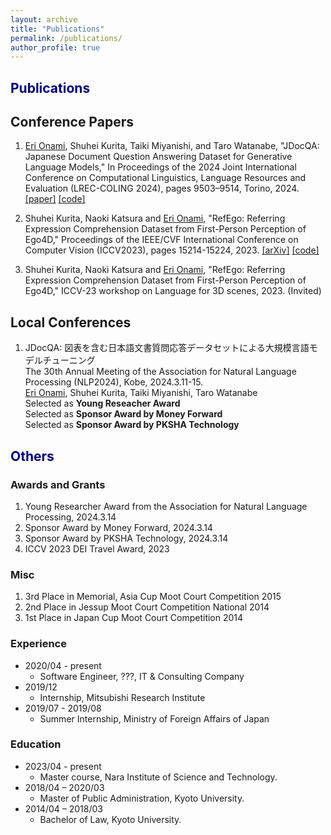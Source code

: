 ```yaml
---
layout: archive
title: "Publications"
permalink: /publications/
author_profile: true
---
```



## <span style='color:  navy;'>Publications</span>

## Conference Papers
1. <u>Eri Onami</u>, Shuhei Kurita, Taiki Miyanishi, and Taro Watanabe,
"JDocQA: Japanese Document Question Answering Dataset for Generative Language Models,"
In Proceedings of the 2024 Joint International Conference on Computational Linguistics, Language Resources and Evaluation (LREC-COLING 2024), pages 9503–9514, Torino, 2024.
[\[paper\]](https://aclanthology.org/2024.lrec-main.830/) [\[code\]](https://github.com/mizuumi/JDocQA)

1. Shuhei Kurita, Naoki Katsura and <u>Eri Onami</u>,
"RefEgo: Referring Expression Comprehension Dataset from First-Person Perception of Ego4D,"
Proceedings of the IEEE/CVF International Conference on Computer Vision (ICCV2023), pages 15214-15224, 2023.
[\[arXiv\]](https://arxiv.org/abs/2308.12035) [\[code\]](https://github.com/shuheikurita/RefEgo)

1. Shuhei Kurita, Naoki Katsura and <u>Eri Onami</u>,
"RefEgo: Referring Expression Comprehension Dataset from First-Person Perception of Ego4D,"
ICCV-23 workshop on Language for 3D scenes, 2023. (Invited)


## Local Conferences
1. JDocQA: 図表を含む日本語文書質問応答データセットによる大規模言語モデルチューニング<br/>
The 30th Annual Meeting of the Association for Natural Language Processing (NLP2024), Kobe, 2024.3.11-15.<br/>
<u>Eri Onami</u>, Shuhei Kurita, Taiki Miyanishi, Taro Watanabe<br/>
Selected as **Young Reseacher Award**<br/>
Selected as **Sponsor Award by Money Forward**<br/>
Selected as **Sponsor Award by PKSHA Technology**<br/>


## <span style='color:  navy;'>Others</span>

### Awards and Grants
1. Young Researcher Award from the Association for Natural Language Processing, 2024.3.14
1. Sponsor Award by Money Forward, 2024.3.14
1. Sponsor Award by PKSHA Technology, 2024.3.14
1. ICCV 2023 DEI Travel Award, 2023

### Misc
1. 3rd Place in Memorial, Asia Cup Moot Court Competition 2015
1. 2nd Place in Jessup Moot Court Competition National 2014
1. 1st Place in Japan Cup Moot Court Competition 2014

### Experience
* 2020/04 - present 
  * Software Engineer, ???, IT & Consulting Company
* 2019/12
  * Internship, Mitsubishi Research Institute
* 2019/07 - 2019/08
  * Summer Internship, Ministry of Foreign Affairs of Japan

### Education
* 2023/04 - present
  * Master course, Nara Institute of Science and Technology.
* 2018/04 – 2020/03
  * Master of Public Administration, Kyoto University.
* 2014/04 – 2018/03
  * Bachelor of Law, Kyoto University.
